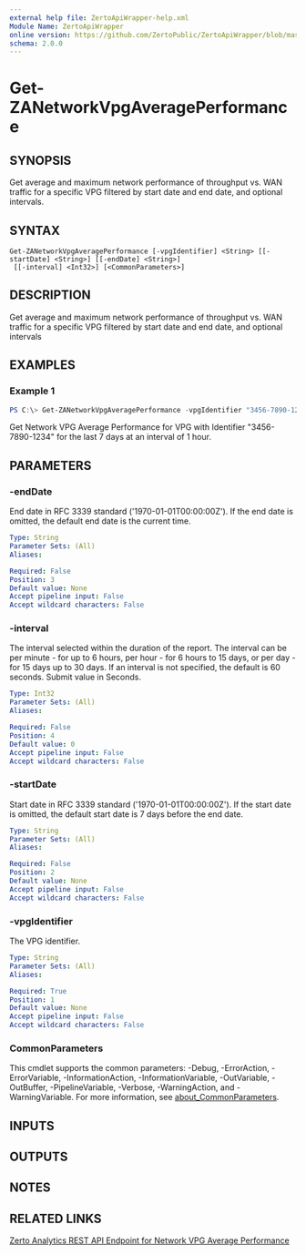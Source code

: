 ```yaml
---
external help file: ZertoApiWrapper-help.xml
Module Name: ZertoApiWrapper
online version: https://github.com/ZertoPublic/ZertoApiWrapper/blob/master/docs/Get-ZANetworkVpgAveragePerformance.md
schema: 2.0.0
---
```


# Get-ZANetworkVpgAveragePerformance

## SYNOPSIS

Get average and maximum network performance of throughput vs. WAN traffic for a specific VPG filtered by start date and end date, and optional intervals.

## SYNTAX

```
Get-ZANetworkVpgAveragePerformance [-vpgIdentifier] <String> [[-startDate] <String>] [[-endDate] <String>]
 [[-interval] <Int32>] [<CommonParameters>]
```

## DESCRIPTION

Get average and maximum network performance of throughput vs. WAN traffic for a specific VPG filtered by start date and end date, and optional intervals

## EXAMPLES

### Example 1
```powershell
PS C:\> Get-ZANetworkVpgAveragePerformance -vpgIdentifier "3456-7890-1234" -interval 3600
```

Get Network VPG Average Performance for VPG with Identifier "3456-7890-1234" for the last 7 days at an interval of 1 hour.

## PARAMETERS

### -endDate
End date in RFC 3339 standard ('1970-01-01T00:00:00Z').
If the end date is omitted, the default end date is the current time.

```yaml
Type: String
Parameter Sets: (All)
Aliases:

Required: False
Position: 3
Default value: None
Accept pipeline input: False
Accept wildcard characters: False
```

### -interval
The interval selected within the duration of the report. The interval can be per minute - for up to 6 hours, per hour - for 6 hours to 15 days, or per day - for 15 days up to 30 days. If an interval is not specified, the default is 60 seconds. Submit value in Seconds.

```yaml
Type: Int32
Parameter Sets: (All)
Aliases:

Required: False
Position: 4
Default value: 0
Accept pipeline input: False
Accept wildcard characters: False
```

### -startDate
Start date in RFC 3339 standard ('1970-01-01T00:00:00Z').
If the start date is omitted, the default start date is 7 days before the end date.

```yaml
Type: String
Parameter Sets: (All)
Aliases:

Required: False
Position: 2
Default value: None
Accept pipeline input: False
Accept wildcard characters: False
```

### -vpgIdentifier
The VPG identifier.

```yaml
Type: String
Parameter Sets: (All)
Aliases:

Required: True
Position: 1
Default value: None
Accept pipeline input: False
Accept wildcard characters: False
```

### CommonParameters
This cmdlet supports the common parameters: -Debug, -ErrorAction, -ErrorVariable, -InformationAction, -InformationVariable, -OutVariable, -OutBuffer, -PipelineVariable, -Verbose, -WarningAction, and -WarningVariable. For more information, see [about_CommonParameters](http://go.microsoft.com/fwlink/?LinkID=113216).

## INPUTS

## OUTPUTS

## NOTES

## RELATED LINKS

[Zerto Analytics REST API Endpoint for Network VPG Average Performance](https://docs.api.zerto.com/#/Network_Reports/get_v2_reports_vpg_network_performance_average)
